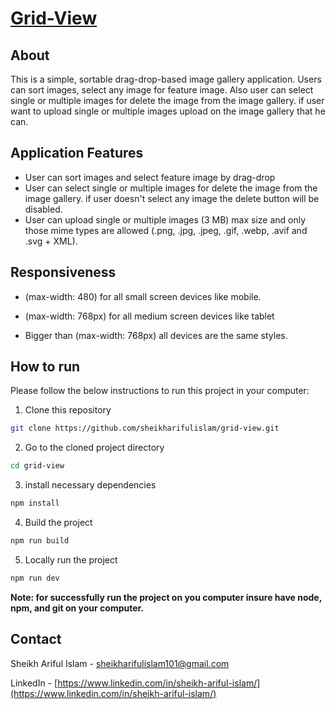 # [Grid-View](https://vocal-longma-beef57.netlify.app/)

## About

This is a simple, sortable drag-drop-based image gallery application. Users can sort images, select any image for feature image. Also user can select single or multiple images for delete the image from the image gallery. if user want to upload single or multiple images upload on the image gallery that he can.

## Application Features

-   User can sort images and select feature image by drag-drop
-   User can select single or multiple images for delete the image from the image gallery. if user doesn't select any image the delete button will be disabled.
-   User can upload single or multiple images (3 MB) max size and only those mime types are allowed (.png, .jpg, .jpeg, .gif, .webp, .avif and .svg + XML).

## Responsiveness

-   (max-width: 480) for all small screen devices like mobile.
-   (max-width: 768px) for all medium screen devices like tablet

-   Bigger than (max-width: 768px) all devices are the same styles.

## How to run

Please follow the below instructions to run this project in your computer:

1. Clone this repository

```sh
git clone https://github.com/sheikharifulislam/grid-view.git
```

2. Go to the cloned project directory

```sh
cd grid-view
```

3. install necessary dependencies

```sh
npm install
```

4. Build the project

```sh
npm run build
```

5. Locally run the project

```sh
npm run dev
```

**Note: for successfully run the project on you computer insure have node, npm, and git on your computer.**

## Contact

Sheikh Ariful Islam - [sheikharifulislam101@gmail.com](mailto:sheikharifulislam101@gmail.com)

LinkedIn - [https://www.linkedin.com/in/sheikh-ariful-islam/](https://www.linkedin.com/in/sheikh-ariful-islam/)
